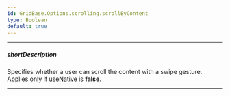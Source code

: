 ```yaml
---
id: GridBase.Options.scrolling.scrollByContent
type: Boolean
default: true
---
```

---
##### shortDescription
Specifies whether a user can scroll the content with a swipe gesture. Applies only if [useNative]({basewidgetpath}/Configuration/scrolling/#useNative) is **false**.

---
